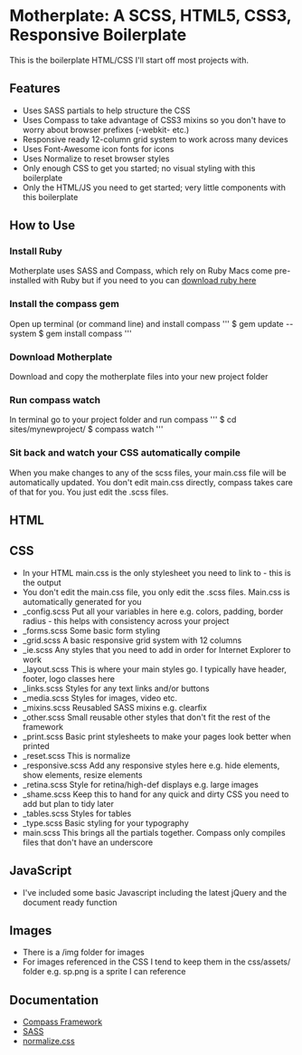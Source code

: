# Motherplate: A SCSS, HTML5, CSS3, Responsive Boilerplate
This is the boilerplate HTML/CSS I'll start off most projects with.

## Features
* Uses SASS partials to help structure the CSS
* Uses Compass to take advantage of CSS3 mixins so you don't have to worry about browser prefixes (-webkit- etc.)
* Responsive ready 12-column grid system to work across many devices
* Uses Font-Awesome icon fonts for icons
* Uses Normalize to reset browser styles
* Only enough CSS to get you started; no visual styling with this boilerplate
* Only the HTML/JS you need to get started; very little components with this boilerplate

## How to Use

### Install Ruby
Motherplate uses SASS and Compass, which rely on Ruby
Macs come pre-installed with Ruby but if you need to you can <a href="http://www.ruby-lang.org/en/downloads/">download ruby here</a>

### Install the compass gem
Open up terminal (or command line) and install compass 
'''
$ gem update --system 
$ gem install compass
'''

### Download Motherplate
Download and copy the motherplate files into your new project folder

### Run compass watch
In terminal go to your project folder and run compass
'''
$ cd sites/mynewproject/
$ compass watch
'''

### Sit back and watch your CSS automatically compile
When you make changes to any of the scss files, your main.css file will be automatically updated.
You don't edit main.css directly, compass takes care of that for you. You just edit the .scss files.

## HTML

## CSS
* In your HTML main.css is the only stylesheet you need to link to - this is the output
* You don't edit the main.css file, you only edit the .scss files. Main.css is automatically generated for you
* _config.scss Put all your variables in here e.g. colors, padding, border radius - this helps with consistency across your project
* _forms.scss Some basic form styling
* _grid.scss A basic responsive grid system with 12 columns
* _ie.scss Any styles that you need to add in order for Internet Explorer to work
* _layout.scss This is where your main styles go. I typically have header, footer, logo classes here
* _links.scss Styles for any text links and/or buttons
* _media.scss Styles for images, video etc.
* _mixins.scss Reusabled SASS mixins e.g. clearfix
* _other.scss Small reusable other styles that don't fit the rest of the framework
* _print.scss Basic print stylesheets to make your pages look better when printed
* _reset.scss This is normalize
* _responsive.scss Add any responsive styles here e.g. hide elements, show elements, resize elements
* _retina.scss Style for retina/high-def displays e.g. large images
* _shame.scss Keep this to hand for any quick and dirty CSS you need to add but plan to tidy later
* _tables.scss Styles for tables
* _type.scss Basic styling for your typography
* main.scss This brings all the partials together. Compass only compiles files that don't have an underscore


## JavaScript ##
* I've included some basic Javascript including the latest jQuery and the document ready function

## Images ##
* There is a /img folder for images
* For images referenced in the CSS I tend to keep them in the css/assets/ folder e.g. sp.png is a sprite I can reference

## Documentation ##
* <a href="http://compass-style.org/">Compass Framework</a>
* <a href="http://sass-lang.com/">SASS</a>
* <a href="http://necolas.github.com/normalize.css/">normalize.css</a>
